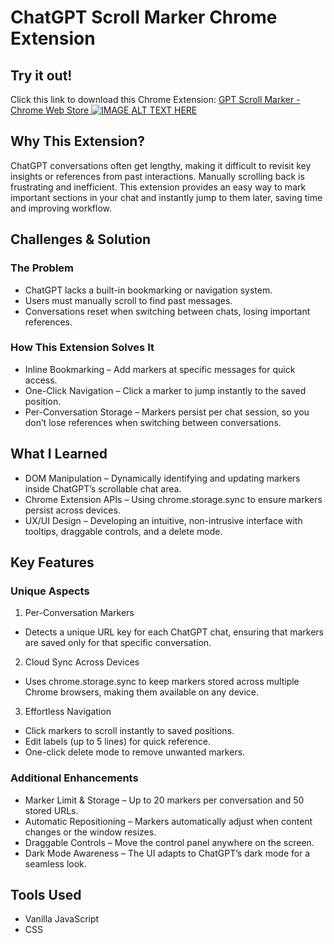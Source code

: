 # ChatGPT Scroll Marker Chrome Extension

## Try it out!
Click this link to download this Chrome Extension:
[GPT Scroll Marker - Chrome Web Store
](https://chromewebstore.google.com/detail/gpt-scroll-marker/iimeacnpfifgmoliimmpannigpfiielk)
[![IMAGE ALT TEXT HERE](https://img.youtube.com/vi/SbCpyCoVo10/0.jpg)](https://www.youtube.com/watch?v=YOUTUBE_VIDEO_ID_HERE)



## Why This Extension?
ChatGPT conversations often get lengthy, making it difficult to revisit key insights or references from past interactions. Manually scrolling back is frustrating and inefficient. This extension provides an easy way to mark important sections in your chat and instantly jump to them later, saving time and improving workflow.

## Challenges & Solution
### The Problem
- ChatGPT lacks a built-in bookmarking or navigation system.
- Users must manually scroll to find past messages.
- Conversations reset when switching between chats, losing important references.

### How This Extension Solves It
- Inline Bookmarking – Add markers at specific messages for quick access.
- One-Click Navigation – Click a marker to jump instantly to the saved position.
- Per-Conversation Storage – Markers persist per chat session, so you don’t lose references when switching between conversations.

## What I Learned
- DOM Manipulation – Dynamically identifying and updating markers inside ChatGPT’s scrollable chat area.
- Chrome Extension APIs – Using chrome.storage.sync to ensure markers persist across devices.
- UX/UI Design – Developing an intuitive, non-intrusive interface with tooltips, draggable controls, and a delete mode.

## Key Features
### Unique Aspects
1. Per-Conversation Markers
  - Detects a unique URL key for each ChatGPT chat, ensuring that markers are saved only for that specific conversation.
2. Cloud Sync Across Devices
  - Uses chrome.storage.sync to keep markers stored across multiple Chrome browsers, making them available on any device.
3. Effortless Navigation
  - Click markers to scroll instantly to saved positions.
  - Edit labels (up to 5 lines) for quick reference.
  - One-click delete mode to remove unwanted markers.

### Additional Enhancements
- Marker Limit & Storage – Up to 20 markers per conversation and 50 stored URLs.
- Automatic Repositioning – Markers automatically adjust when content changes or the window resizes.
- Draggable Controls – Move the control panel anywhere on the screen.
- Dark Mode Awareness – The UI adapts to ChatGPT’s dark mode for a seamless look.

## Tools Used
- Vanilla JavaScript
- CSS
